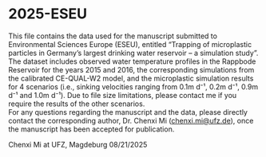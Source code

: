 # 2025-ESEU


This file contains the data used for the manuscript submitted to Environmental Sciences Europe (ESEU), entitled “Trapping of microplastic particles in Germany’s largest drinking water reservoir – a simulation study”. The dataset includes observed water temperature profiles in the Rappbode Reservoir for the years 2015 and 2016, the corresponding simulations from the calibrated CE-QUAL-W2 model, and the microplastic simulation results for 4 scenarios (i.e., sinking velocities ranging from 0.1m d⁻¹, 0.2m d⁻¹, 0.9m d⁻¹ and 1.0m d⁻¹). Due to file size limitations, please contact me if you require the results of the other scenarios.    
For any questions regarding the manuscript and the data, please directly contact the corresponding author, Dr. Chenxi Mi (chenxi.mi@ufz.de), once the manuscript has been accepted for publication.  

Chenxi Mi at UFZ, Magdeburg  08/21/2025

